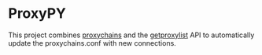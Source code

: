 # ProxyPY
This project combines [proxychains](https://github.com/haad/proxychains) and the [getproxylist](https://getproxylist.com/) API to automatically update the proxychains.conf with new connections.
